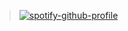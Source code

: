 > [![spotify-github-profile](https://spotify-github-profile.kittinanx.com/api/view?uid=31qxbtcxae7tikvr5erbu3kq4oqy&cover_image=true&theme=default&show_offline=false&background_color=0019d7&interchange=false&bar_color=ffffff)](https://spotify-github-profile.kittinanx.com/api/view?uid=31qxbtcxae7tikvr5erbu3kq4oqy&redirect=true)
